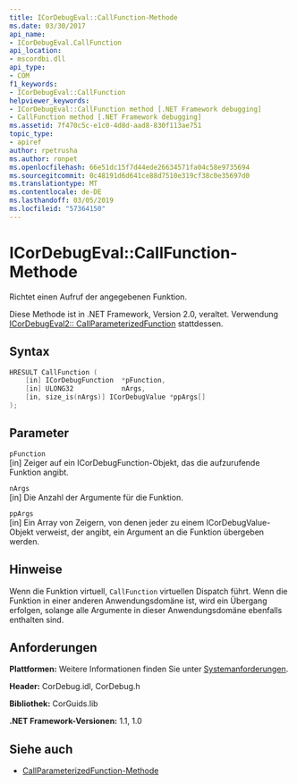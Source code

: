 ```yaml
---
title: ICorDebugEval::CallFunction-Methode
ms.date: 03/30/2017
api_name:
- ICorDebugEval.CallFunction
api_location:
- mscordbi.dll
api_type:
- COM
f1_keywords:
- ICorDebugEval::CallFunction
helpviewer_keywords:
- ICorDebugEval::CallFunction method [.NET Framework debugging]
- CallFunction method [.NET Framework debugging]
ms.assetid: 7f470c5c-e1c0-4d8d-aad8-830f113ae751
topic_type:
- apiref
author: rpetrusha
ms.author: ronpet
ms.openlocfilehash: 66e51dc15f7d44ede26634571fa04c58e9735694
ms.sourcegitcommit: 0c48191d6d641ce88d7510e319cf38c0e35697d0
ms.translationtype: MT
ms.contentlocale: de-DE
ms.lasthandoff: 03/05/2019
ms.locfileid: "57364150"
---
```

# <a name="icordebugevalcallfunction-method"></a>ICorDebugEval::CallFunction-Methode

Richtet einen Aufruf der angegebenen Funktion.

Diese Methode ist in .NET Framework, Version 2.0, veraltet. Verwendung [ICorDebugEval2:: CallParameterizedFunction](icordebugeval2-callparameterizedfunction-method.md) stattdessen.

## <a name="syntax"></a>Syntax

```cpp
HRESULT CallFunction (
    [in] ICorDebugFunction  *pFunction,
    [in] ULONG32            nArgs,
    [in, size_is(nArgs)] ICorDebugValue *ppArgs[]
);
```

## <a name="parameters"></a>Parameter

`pFunction`\
[in] Zeiger auf ein ICorDebugFunction-Objekt, das die aufzurufende Funktion angibt.

`nArgs`\
[in] Die Anzahl der Argumente für die Funktion.

`ppArgs`\
[in] Ein Array von Zeigern, von denen jeder zu einem ICorDebugValue-Objekt verweist, der angibt, ein Argument an die Funktion übergeben werden.

## <a name="remarks"></a>Hinweise

Wenn die Funktion virtuell, `CallFunction` virtuellen Dispatch führt. Wenn die Funktion in einer anderen Anwendungsdomäne ist, wird ein Übergang erfolgen, solange alle Argumente in dieser Anwendungsdomäne ebenfalls enthalten sind.

## <a name="requirements"></a>Anforderungen

**Plattformen:** Weitere Informationen finden Sie unter [Systemanforderungen](../../../../docs/framework/get-started/system-requirements.md).

**Header:** CorDebug.idl, CorDebug.h

**Bibliothek:** CorGuids.lib

**.NET Framework-Versionen:** 1.1, 1.0

## <a name="see-also"></a>Siehe auch

- [CallParameterizedFunction-Methode](icordebugeval2-callparameterizedfunction-method.md)